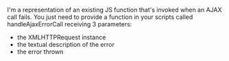 I'm a representation of an existing JS function that's invoked when an AJAX call fails. 
You just need to provide a function in your scripts called handleAjaxErrorCall receiving 3 parameters:
- the XMLHTTPRequest instance
- the textual description of the error
- the error thrown